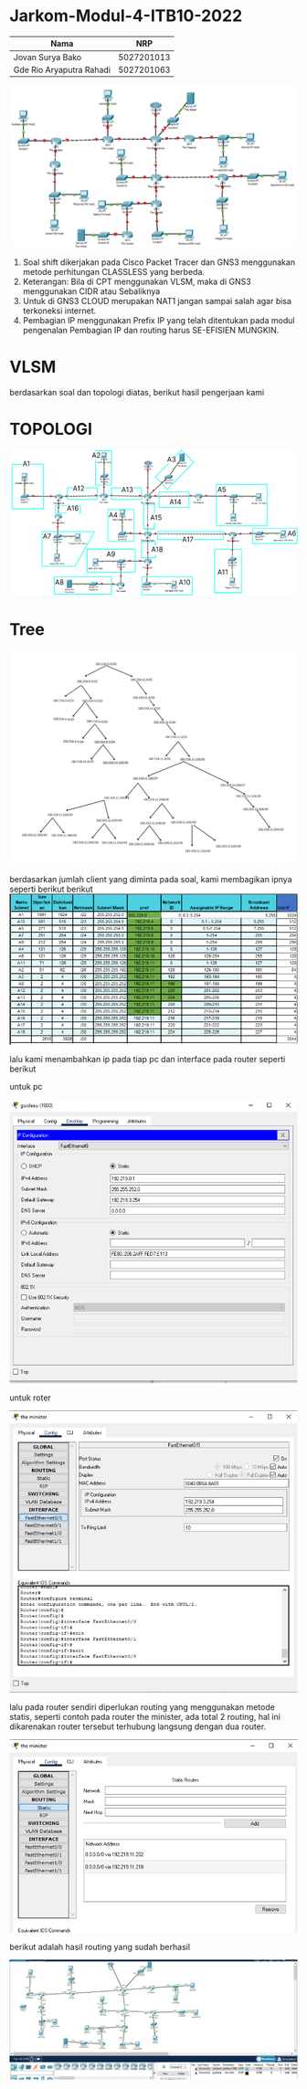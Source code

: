 # Jarkom-Modul-4-ITB10-2022
| Nama | NRP |
| --- | --- |
| Jovan Surya Bako | 5027201013 |
| Gde Rio Aryaputra Rahadi | 5027201063 |

![Output result](img/s.png)  

1. Soal shift dikerjakan pada Cisco Packet Tracer dan GNS3 menggunakan metode perhitungan CLASSLESS yang berbeda.
2. Keterangan: Bila di CPT menggunakan VLSM, maka di GNS3 menggunakan CIDR atau Sebaliknya
3. Untuk di GNS3 CLOUD merupakan NAT1 jangan sampai salah agar bisa terkoneksi internet.
4. Pembagian IP menggunakan Prefix IP yang telah ditentukan pada modul pengenalan
Pembagian IP dan routing harus SE-EFISIEN MUNGKIN.


# VLSM
berdasarkan soal dan topologi diatas, berikut hasil pengerjaan kami

# TOPOLOGI
![Output result](img/1.png) 

# Tree
![Output result](img/A1(3).png)


berdasarkan jumlah client yang diminta pada soal, kami membagikan ipnya seperti berikut berikut
![Output result](img/T.png)

lalu kami menambahkan ip pada tiap pc dan interface pada router seperti berikut

untuk pc

![Output result](img/ip2.png)

untuk roter 

![Output result](img/ip1.png)

lalu pada router sendiri diperlukan routing yang menggunakan metode statis, seperti contoh pada router the minister, ada total 2 routing, hal ini dikarenakan router tersebut terhubung langsung dengan dua router.

![Output result](img/r.png)


berikut adalah hasil routing yang sudah berhasil

![Output result](img/hasill.png)